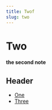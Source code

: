 ```yaml
---
title: Twof 
slug: two
---
```

 #   Two

__the second note__

## Header

- [One](/notes/one)
- [Three](/notes/three)
